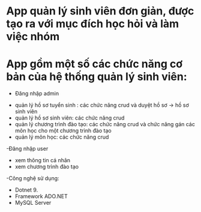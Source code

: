 # App quản lý sinh viên đơn giản, được tạo ra với mục đích học hỏi và làm việc nhóm
# App gồm một số các chức năng cơ bản của hệ thống quản lý sinh viên:
- Đăng nhập admin
+ quản lý hồ sơ tuyển sinh : các chức năng crud và duyệt hồ sơ -> hồ sơ sinh viên
+ quản lý hồ sơ sinh viên: các chức năng crud
+ quản lý chương trình đào tạo: các chức năng crud và chức năng gán các môn học cho một chương trình đào tạo
+ quản lý môn học: các chức năng crud

-Đăng nhập user
+ xem thông tin cá nhân
+ xem chương trình đào tạo

-Công nghệ sử dụng:
+ Dotnet 9.
+ Framework ADO.NET
+ MySQL Server